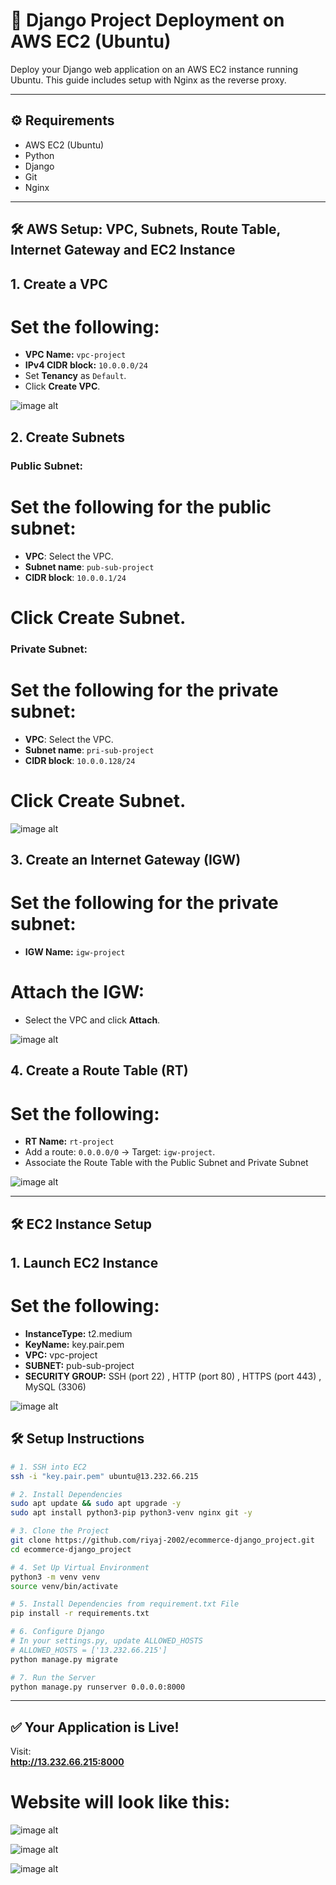 # 🚀 Django Project Deployment on AWS EC2 (Ubuntu)

Deploy your Django web application on an AWS EC2 instance running Ubuntu. This guide includes setup with Nginx as the reverse proxy.

---

## ⚙️ Requirements

- AWS EC2 (Ubuntu)
- Python 
- Django 
- Git
- Nginx

---


## 🛠️ AWS Setup: VPC, Subnets, Route Table, Internet Gateway and EC2 Instance

## 1. Create a VPC
# Set the following:
   - **VPC Name:** `vpc-project`
   - **IPv4 CIDR block:** `10.0.0.0/24`
   - Set **Tenancy** as `Default`.
   - Click **Create VPC**.

  ![image alt](https://github.com/riyaj-2002/ecommerce-django_project/blob/d719fb55cdd89c7c343e54c7b08989192237673e/Screenshot%202025-04-23%20204426.png)   

## 2. Create Subnets
### Public Subnet:
# Set the following for the public subnet:
   - **VPC**: Select the VPC.
   - **Subnet name**: `pub-sub-project`
   - **CIDR block**: `10.0.0.1/24`
# Click **Create Subnet**.

### Private Subnet:
# Set the following for the private subnet:
   - **VPC**: Select the VPC.
   - **Subnet name**: `pri-sub-project`
   - **CIDR block**: `10.0.0.128/24`
# Click **Create Subnet**.

![image alt](https://github.com/riyaj-2002/ecommerce-django_project/blob/d719fb55cdd89c7c343e54c7b08989192237673e/Screenshot%202025-04-23%20204445.png)

## 3. Create an Internet Gateway (IGW)
# Set the following for the private subnet:
  - **IGW Name:** `igw-project`
# Attach the IGW:
   - Select the VPC and click **Attach**.

![image alt](https://github.com/riyaj-2002/ecommerce-django_project/blob/d719fb55cdd89c7c343e54c7b08989192237673e/Screenshot%202025-04-23%20204548.png)

## 4. Create a Route Table (RT)
# Set the following:
  - **RT Name:** `rt-project`
  - Add a route: `0.0.0.0/0` → Target: `igw-project`.
  - Associate the Route Table with the Public Subnet and Private Subnet

![image alt](https://github.com/riyaj-2002/ecommerce-django_project/blob/d719fb55cdd89c7c343e54c7b08989192237673e/Screenshot%202025-04-23%20204525.png)

---

## 🛠️ EC2 Instance Setup

## 1. Launch EC2 Instance
# Set the following:
   - **InstanceType:** t2.medium
   - **KeyName:** key.pair.pem
   - **VPC:** vpc-project
   - **SUBNET:** pub-sub-project
   - **SECURITY GROUP:** SSH (port 22) , HTTP (port 80) , HTTPS (port 443) , MySQL (3306)

![image alt](https://github.com/riyaj-2002/ecommerce-django_project/blob/d719fb55cdd89c7c343e54c7b08989192237673e/Screenshot%202025-04-23%20204640.png)

## 🛠️ Setup Instructions

```bash
# 1. SSH into EC2
ssh -i "key.pair.pem" ubuntu@13.232.66.215

# 2. Install Dependencies
sudo apt update && sudo apt upgrade -y
sudo apt install python3-pip python3-venv nginx git -y

# 3. Clone the Project
git clone https://github.com/riyaj-2002/ecommerce-django_project.git
cd ecommerce-django_project

# 4. Set Up Virtual Environment
python3 -m venv venv
source venv/bin/activate

# 5. Install Dependencies from requirement.txt File
pip install -r requirements.txt

# 6. Configure Django
# In your settings.py, update ALLOWED_HOSTS
# ALLOWED_HOSTS = ['13.232.66.215']
python manage.py migrate

# 7. Run the Server
python manage.py runserver 0.0.0.0:8000
```

---

## ✅ Your Application is Live!

Visit:  
**http://13.232.66.215:8000** 


# Website will look like this:

![image alt](https://github.com/riyaj-2002/ecommerce-django_project/blob/d719fb55cdd89c7c343e54c7b08989192237673e/Screenshot%202025-04-23%20204703.png)

![image alt](https://github.com/riyaj-2002/ecommerce-django_project/blob/d719fb55cdd89c7c343e54c7b08989192237673e/Screenshot%202025-04-23%20204728.png)

![image alt](https://github.com/riyaj-2002/ecommerce-django_project/blob/d719fb55cdd89c7c343e54c7b08989192237673e/Screenshot%202025-04-23%20204749.png)

